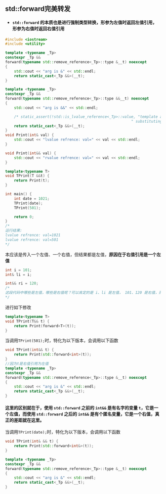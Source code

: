## std::forward完美转发

- #### `std::forward` 的本质也是进行强制类型转换，形参为左值时返回左值引用，形参为右值时返回右值引用

```cc
#include <iostream>
#include <utility>

template <typename _Tp>
constexpr _Tp &&
forward(typename std::remove_reference<_Tp>::type &__t) noexcept
{
    std::cout << "arg is &" << std::endl;
    return static_cast<_Tp &&>(__t);
}

template <typename _Tp>
constexpr _Tp &&
forward(typename std::remove_reference<_Tp>::type &&__t) noexcept
{
    std::cout << "arg is &&" << std::endl;

    /* static_assert(!std::is_lvalue_reference<_Tp>::value, "template argument"
                                                         " substituting _Tp is an lvalue reference type"); */
    return static_cast<_Tp &&>(__t);
}
void Print(int& val) {
    std::cout << "lvalue refrence: val=" << val << std::endl;
}

void Print(int&& val) {
    std::cout << "rvalue refrence: val=" << val << std::endl;
}

template<typename T>
void TPrint(T &&t) {
    return Print(t);
}

int main() {
    int date = 1021;
    TPrint(date);
    TPrint(501);

    return 0;
}
/*
运行结果:
lvalue refrence: val=1021
lvalue refrence: val=501
*/
```

本应该是传入一个左值、一个右值，但结果都是左值，**原因在于右值引用是一个左值**

```cc
int i = 101;
int& li = i;

int&& ri = 120;
/*
这段代码中哪些是左值，哪些是右值呢？可以肯定的是 i、li 是左值， 101、120 是右值，而ri也是左值，因为它也一个可以取地址并长期有效的变量啊，只不过这个左值引用了一个右值而已。
*/
```

进行如下修改

```cc
template<typename T>
void TPrint(T&& t) {
    return Print(forward<T>(t));
}
```

当调用`TPrint(501);`时，特化为以下版本，会调用以下函数

```cc
void TPrint(int&& t) {
    return Print(std::forward<int>(t));
}
//因为t是右值引用为左值
template <typename _Tp>
constexpr _Tp &&
forward(typename std::remove_reference<_Tp>::type &__t) noexcept
{
    std::cout << "arg is &" << std::endl;
    return static_cast<_Tp &&>(__t);
}
```

#### 这里的区别就在于，使用 `std::forward` 之前的 `int&&` 是有名字的变量 `t`，它是一个左值，而使用 `std::forward` 之后的 `int&&` 是有个匿名变量，它是一个右值，真正的差距就在这里。

当调用`TPrint(date);`时，特化为以下版本，会调用以下函数

```cc
void TPrint(int& && t) {
    return Print(std::forward<int&>(t));
}

template <typename _Tp>
constexpr _Tp &&
forward(typename std::remove_reference<_Tp>::type &__t) noexcept
{
    std::cout << "arg is &" << std::endl;
    return static_cast<_Tp &&>(__t);
}
```

